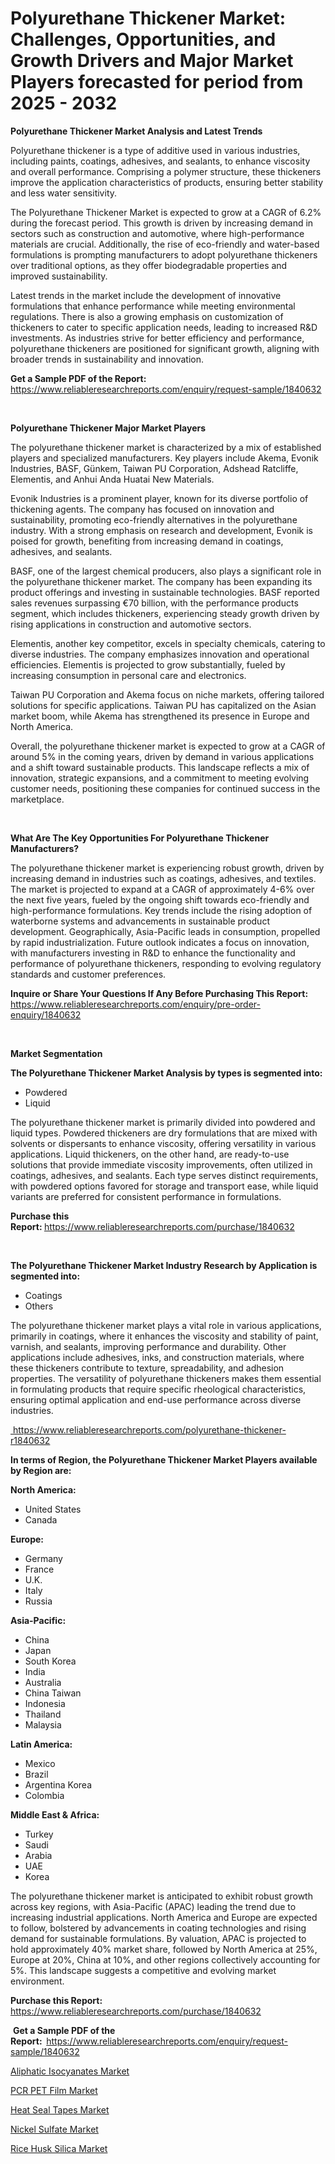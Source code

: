 <p><h1>Polyurethane Thickener Market: Challenges, Opportunities, and Growth Drivers and Major Market Players forecasted for period from 2025 - 2032</h1></p><p><strong>Polyurethane Thickener Market Analysis and Latest Trends</strong></p>
<p><p>Polyurethane thickener is a type of additive used in various industries, including paints, coatings, adhesives, and sealants, to enhance viscosity and overall performance. Comprising a polymer structure, these thickeners improve the application characteristics of products, ensuring better stability and less water sensitivity.</p><p>The Polyurethane Thickener Market is expected to grow at a CAGR of 6.2% during the forecast period. This growth is driven by increasing demand in sectors such as construction and automotive, where high-performance materials are crucial. Additionally, the rise of eco-friendly and water-based formulations is prompting manufacturers to adopt polyurethane thickeners over traditional options, as they offer biodegradable properties and improved sustainability.</p><p>Latest trends in the market include the development of innovative formulations that enhance performance while meeting environmental regulations. There is also a growing emphasis on customization of thickeners to cater to specific application needs, leading to increased R&D investments. As industries strive for better efficiency and performance, polyurethane thickeners are positioned for significant growth, aligning with broader trends in sustainability and innovation.</p></p>
<p><strong>Get a Sample PDF of the Report:&nbsp;</strong> <a href="https://www.reliableresearchreports.com/enquiry/request-sample/1840632?utm_campaign=7&utm_medium=2&utm_source=Github&utm_content=ia&utm_term=02042025&utm_id=polyurethane-thickener">https://www.reliableresearchreports.com/enquiry/request-sample/1840632</a></p>
<p>&nbsp;</p>
<p><strong>Polyurethane Thickener Major Market Players</strong></p>
<p><p>The polyurethane thickener market is characterized by a mix of established players and specialized manufacturers. Key players include Akema, Evonik Industries, BASF, Günkem, Taiwan PU Corporation, Adshead Ratcliffe, Elementis, and Anhui Anda Huatai New Materials. </p><p>Evonik Industries is a prominent player, known for its diverse portfolio of thickening agents. The company has focused on innovation and sustainability, promoting eco-friendly alternatives in the polyurethane industry. With a strong emphasis on research and development, Evonik is poised for growth, benefiting from increasing demand in coatings, adhesives, and sealants.</p><p>BASF, one of the largest chemical producers, also plays a significant role in the polyurethane thickener market. The company has been expanding its product offerings and investing in sustainable technologies. BASF reported sales revenues surpassing €70 billion, with the performance products segment, which includes thickeners, experiencing steady growth driven by rising applications in construction and automotive sectors.</p><p>Elementis, another key competitor, excels in specialty chemicals, catering to diverse industries. The company emphasizes innovation and operational efficiencies. Elementis is projected to grow substantially, fueled by increasing consumption in personal care and electronics.</p><p>Taiwan PU Corporation and Akema focus on niche markets, offering tailored solutions for specific applications. Taiwan PU has capitalized on the Asian market boom, while Akema has strengthened its presence in Europe and North America.</p><p>Overall, the polyurethane thickener market is expected to grow at a CAGR of around 5% in the coming years, driven by demand in various applications and a shift toward sustainable products. This landscape reflects a mix of innovation, strategic expansions, and a commitment to meeting evolving customer needs, positioning these companies for continued success in the marketplace.</p></p>
<p>&nbsp;</p>
<p><strong>What Are The Key Opportunities For Polyurethane Thickener Manufacturers?</strong></p>
<p><p>The polyurethane thickener market is experiencing robust growth, driven by increasing demand in industries such as coatings, adhesives, and textiles. The market is projected to expand at a CAGR of approximately 4-6% over the next five years, fueled by the ongoing shift towards eco-friendly and high-performance formulations. Key trends include the rising adoption of waterborne systems and advancements in sustainable product development. Geographically, Asia-Pacific leads in consumption, propelled by rapid industrialization. Future outlook indicates a focus on innovation, with manufacturers investing in R&D to enhance the functionality and performance of polyurethane thickeners, responding to evolving regulatory standards and customer preferences.</p></p>
<p><strong>Inquire or Share Your Questions If Any Before Purchasing This Report:</strong> <a href="https://www.reliableresearchreports.com/enquiry/pre-order-enquiry/1840632?utm_campaign=7&utm_medium=2&utm_source=Github&utm_content=ia&utm_term=02042025&utm_id=polyurethane-thickener">https://www.reliableresearchreports.com/enquiry/pre-order-enquiry/1840632</a></p>
<p>&nbsp;</p>
<p><strong>Market Segmentation</strong></p>
<p><strong>The Polyurethane Thickener Market Analysis by types is segmented into:</strong></p>
<p><ul><li>Powdered</li><li>Liquid</li></ul></p>
<p><p>The polyurethane thickener market is primarily divided into powdered and liquid types. Powdered thickeners are dry formulations that are mixed with solvents or dispersants to enhance viscosity, offering versatility in various applications. Liquid thickeners, on the other hand, are ready-to-use solutions that provide immediate viscosity improvements, often utilized in coatings, adhesives, and sealants. Each type serves distinct requirements, with powdered options favored for storage and transport ease, while liquid variants are preferred for consistent performance in formulations.</p></p>
<p><strong>Purchase this Report:&nbsp;</strong><a href="https://www.reliableresearchreports.com/purchase/1840632?utm_campaign=7&utm_medium=2&utm_source=Github&utm_content=ia&utm_term=02042025&utm_id=polyurethane-thickener">https://www.reliableresearchreports.com/purchase/1840632</a></p>
<p>&nbsp;</p>
<p><strong>The Polyurethane Thickener Market Industry Research by Application is segmented into:</strong></p>
<p><ul><li>Coatings</li><li>Others</li></ul></p>
<p><p>The polyurethane thickener market plays a vital role in various applications, primarily in coatings, where it enhances the viscosity and stability of paint, varnish, and sealants, improving performance and durability. Other applications include adhesives, inks, and construction materials, where these thickeners contribute to texture, spreadability, and adhesion properties. The versatility of polyurethane thickeners makes them essential in formulating products that require specific rheological characteristics, ensuring optimal application and end-use performance across diverse industries.</p></p>
<p><a href="https://www.reliableresearchreports.com/polyurethane-thickener-r1840632?utm_campaign=7&utm_medium=2&utm_source=Github&utm_content=ia&utm_term=02042025&utm_id=polyurethane-thickener">&nbsp;https://www.reliableresearchreports.com/polyurethane-thickener-r1840632</a></p>
<p><strong>In terms of Region, the Polyurethane Thickener Market Players available by Region are:</strong></p>
<p>
    <p> <strong> North America: </strong>
        <ul>
            <li>United States</li>
            <li>Canada</li>
        </ul>
        </p> 
    <p> <strong> Europe: </strong>
        <ul>
            <li>Germany</li>
            <li>France</li>
            <li>U.K.</li>
            <li>Italy</li>
            <li>Russia</li>
        </ul>
        </p> 
    <p> <strong> Asia-Pacific: </strong>
        <ul>
            <li>China</li>
            <li>Japan</li>
            <li>South Korea</li>
            <li>India</li>
            <li>Australia</li>
            <li>China Taiwan</li>
            <li>Indonesia</li>
            <li>Thailand</li>
            <li>Malaysia</li>
        </ul>
        </p> 
    <p> <strong> Latin America: </strong>
        <ul>
            <li>Mexico</li>
            <li>Brazil</li>
            <li>Argentina Korea</li>
            <li>Colombia</li>
        </ul>
        </p> 
    <p> <strong> Middle East & Africa: </strong>
        <ul>
            <li>Turkey</li>
            <li>Saudi</li>
            <li>Arabia</li>
            <li>UAE</li>
            <li>Korea</li>
        </ul>
    </p>
    </p>
<p><p>The polyurethane thickener market is anticipated to exhibit robust growth across key regions, with Asia-Pacific (APAC) leading the trend due to increasing industrial applications. North America and Europe are expected to follow, bolstered by advancements in coating technologies and rising demand for sustainable formulations. By valuation, APAC is projected to hold approximately 40% market share, followed by North America at 25%, Europe at 20%, China at 10%, and other regions collectively accounting for 5%. This landscape suggests a competitive and evolving market environment.</p></p>
<p><strong>Purchase this Report: </strong><a href="https://www.reliableresearchreports.com/purchase/1840632?utm_campaign=7&utm_medium=2&utm_source=Github&utm_content=ia&utm_term=02042025&utm_id=polyurethane-thickener">https://www.reliableresearchreports.com/purchase/1840632</a></p>
<p>&nbsp;<strong>Get a Sample PDF of the Report:&nbsp;&nbsp;</strong><a href="https://www.reliableresearchreports.com/enquiry/request-sample/1840632?utm_campaign=7&utm_medium=2&utm_source=Github&utm_content=ia&utm_term=02042025&utm_id=polyurethane-thickener">https://www.reliableresearchreports.com/enquiry/request-sample/1840632</a></p>
<p><strong></strong></p>
<p><p><a href="https://github.com/vigatoimrene04/Market-Research-Report-List-1/blob/main/aliphatic-isocyanates-market.md?utm_campaign=7&utm_medium=2&utm_source=Github&utm_content=ia&utm_term=02042025&utm_id=polyurethane-thickener">Aliphatic Isocyanates Market</a></p><p><a href="https://github.com/wyettillesr4/Market-Research-Report-List-1/blob/main/pcr-pet-film-market.md?utm_campaign=7&utm_medium=2&utm_source=Github&utm_content=ia&utm_term=02042025&utm_id=polyurethane-thickener">PCR PET Film Market</a></p><p><a href="https://github.com/supashcriana/Market-Research-Report-List-1/blob/main/heat-seal-tapes-market.md?utm_campaign=7&utm_medium=2&utm_source=Github&utm_content=ia&utm_term=02042025&utm_id=polyurethane-thickener">Heat Seal Tapes Market</a></p><p><a href="https://github.com/gasiorgary79/Market-Research-Report-List-1/blob/main/nickel-sulfate-market.md?utm_campaign=7&utm_medium=2&utm_source=Github&utm_content=ia&utm_term=02042025&utm_id=polyurethane-thickener">Nickel Sulfate Market</a></p><p><a href="https://github.com/bufkamaiahi7/Market-Research-Report-List-1/blob/main/rice-husk-silica-market.md?utm_campaign=7&utm_medium=2&utm_source=Github&utm_content=ia&utm_term=02042025&utm_id=polyurethane-thickener">Rice Husk Silica Market</a></p></p>